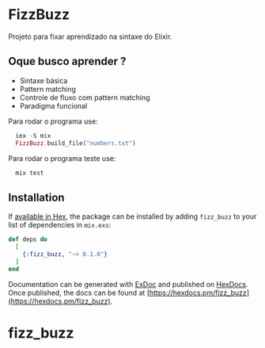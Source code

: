 # FizzBuzz

Projeto para fixar aprendizado na sintaxe do Elixir.

## Oque busco aprender ?

- Sintaxe básica
- Pattern matching
- Controle de fluxo com pattern matching
- Paradigma funcional

Para rodar o programa use:

```elixir
  iex -S mix
  FizzBuzz.build_file("numbers.txt")
```

Para rodar o programa teste use:

```elixir
  mix test
```

## Installation

If [available in Hex](https://hex.pm/docs/publish), the package can be installed
by adding `fizz_buzz` to your list of dependencies in `mix.exs`:

```elixir
def deps do
  [
    {:fizz_buzz, "~> 0.1.0"}
  ]
end
```

Documentation can be generated with [ExDoc](https://github.com/elixir-lang/ex_doc)
and published on [HexDocs](https://hexdocs.pm). Once published, the docs can
be found at [https://hexdocs.pm/fizz_buzz](https://hexdocs.pm/fizz_buzz).

# fizz_buzz

